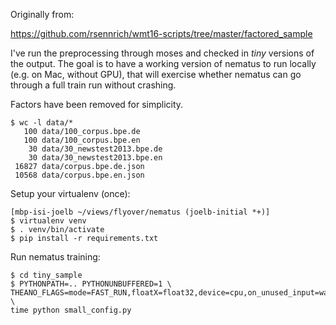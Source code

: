Originally from:

  https://github.com/rsennrich/wmt16-scripts/tree/master/factored_sample

I've run the preprocessing through moses and checked in *tiny*
versions of the output.  The goal is to have a working version of
nematus to run locally (e.g. on Mac, without GPU), that will exercise
whether nematus can go through a full train run without crashing.

Factors have been removed for simplicity.

```
$ wc -l data/*
   100 data/100_corpus.bpe.de
   100 data/100_corpus.bpe.en
    30 data/30_newstest2013.bpe.de
    30 data/30_newstest2013.bpe.en
 16827 data/corpus.bpe.de.json
 10568 data/corpus.bpe.en.json
```

Setup your virtualenv (once):

```
[mbp-isi-joelb ~/views/flyover/nematus (joelb-initial *+)]
$ virtualenv venv
$ . venv/bin/activate
$ pip install -r requirements.txt
```

Run nematus training:

```
$ cd tiny_sample
$ PYTHONPATH=.. PYTHONUNBUFFERED=1 \
THEANO_FLAGS=mode=FAST_RUN,floatX=float32,device=cpu,on_unused_input=warn \
time python small_config.py
```
